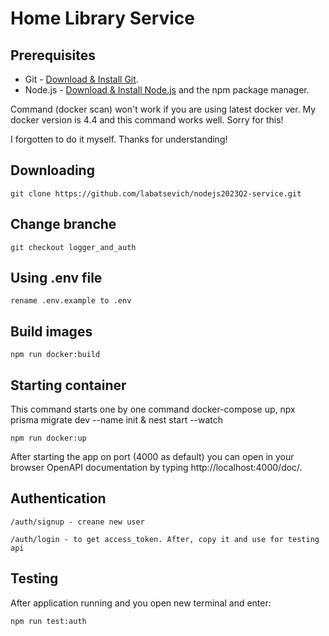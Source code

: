 # Home Library Service

## Prerequisites

- Git - [Download & Install Git](https://git-scm.com/downloads).
- Node.js - [Download & Install Node.js](https://nodejs.org/en/download/) and the npm package manager.

Command (docker scan) won't work if you are using latest docker ver. My docker version is 4.4 and this command works well. Sorry for this!  

I forgotten to do it myself. Thanks for understanding!

## Downloading

```
git clone https://github.com/labatsevich/nodejs2023Q2-service.git
```

## Change branche

```
git checkout logger_and_auth
```

## Using .env file

```
rename .env.example to .env
```

## Build images

```
npm run docker:build
```

## Starting container

This command starts one by one command docker-compose up, npx prisma migrate dev --name init & nest start --watch

```
npm run docker:up
```
After starting the app on port (4000 as default) you can open
in your browser OpenAPI documentation by typing http://localhost:4000/doc/.

## Authentication

```
/auth/signup - creane new user
```
```
/auth/login - to get access_token. After, copy it and use for testing api
```
## Testing

After application running and you  open new terminal and enter:

```
npm run test:auth
```
